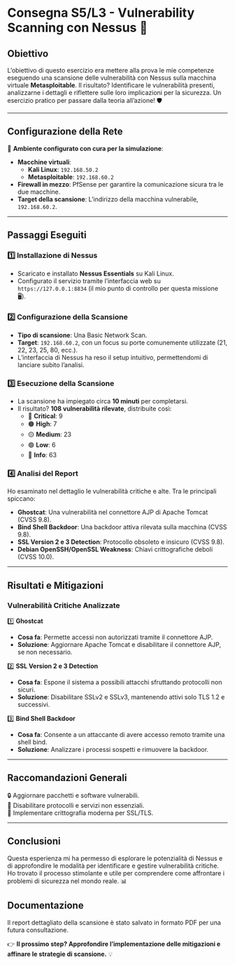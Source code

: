 # Consegna S5/L3 - Vulnerability Scanning con Nessus 🚀

## Obiettivo
L’obiettivo di questo esercizio era mettere alla prova le mie competenze eseguendo una scansione delle vulnerabilità con Nessus sulla macchina virtuale **Metasploitable**. Il risultato? Identificare le vulnerabilità presenti, analizzarne i dettagli e riflettere sulle loro implicazioni per la sicurezza. Un esercizio pratico per passare dalla teoria all’azione! 🛡️

---

## Configurazione della Rete
📍 **Ambiente configurato con cura per la simulazione**:  
- **Macchine virtuali**:
  - **Kali Linux**: `192.168.50.2`
  - **Metasploitable**: `192.168.60.2`  
- **Firewall in mezzo**: PfSense per garantire la comunicazione sicura tra le due macchine.  
- **Target della scansione**: L’indirizzo della macchina vulnerabile, `192.168.60.2`.

---

## Passaggi Eseguiti

### 1️⃣ Installazione di Nessus
- Scaricato e installato **Nessus Essentials** su Kali Linux.  
- Configurato il servizio tramite l’interfaccia web su `https://127.0.0.1:8834` (il mio punto di controllo per questa missione 🖥️).  

### 2️⃣ Configurazione della Scansione
- **Tipo di scansione**: Una Basic Network Scan.  
- **Target**: `192.168.60.2`, con un focus su porte comunemente utilizzate (21, 22, 23, 25, 80, ecc.).  
- L’interfaccia di Nessus ha reso il setup intuitivo, permettendomi di lanciare subito l’analisi.  

### 3️⃣ Esecuzione della Scansione
- La scansione ha impiegato circa **10 minuti** per completarsi.  
- Il risultato? **108 vulnerabilità rilevate**, distribuite così:  
  - 🔴 **Critical**: 9  
  - 🟠 **High**: 7  
  - 🟡 **Medium**: 23  
  - 🟢 **Low**: 6  
  - 📄 **Info**: 63  

### 4️⃣ Analisi del Report
Ho esaminato nel dettaglio le vulnerabilità critiche e alte. Tra le principali spiccano:  
- **Ghostcat**: Una vulnerabilità nel connettore AJP di Apache Tomcat (CVSS 9.8).  
- **Bind Shell Backdoor**: Una backdoor attiva rilevata sulla macchina (CVSS 9.8).  
- **SSL Version 2 e 3 Detection**: Protocollo obsoleto e insicuro (CVSS 9.8).  
- **Debian OpenSSH/OpenSSL Weakness**: Chiavi crittografiche deboli (CVSS 10.0).

---

## Risultati e Mitigazioni

### Vulnerabilità Critiche Analizzate  
1️⃣ **Ghostcat**  
- **Cosa fa**: Permette accessi non autorizzati tramite il connettore AJP.  
- **Soluzione**: Aggiornare Apache Tomcat e disabilitare il connettore AJP, se non necessario.  

2️⃣ **SSL Version 2 e 3 Detection**  
- **Cosa fa**: Espone il sistema a possibili attacchi sfruttando protocolli non sicuri.  
- **Soluzione**: Disabilitare SSLv2 e SSLv3, mantenendo attivi solo TLS 1.2 e successivi.  

3️⃣ **Bind Shell Backdoor**  
- **Cosa fa**: Consente a un attaccante di avere accesso remoto tramite una shell bind.  
- **Soluzione**: Analizzare i processi sospetti e rimuovere la backdoor.  

---

## Raccomandazioni Generali  
🔒 Aggiornare pacchetti e software vulnerabili.  
🛑 Disabilitare protocolli e servizi non essenziali.  
🔐 Implementare crittografia moderna per SSL/TLS.

---

## Conclusioni
Questa esperienza mi ha permesso di esplorare le potenzialità di Nessus e di approfondire le modalità per identificare e gestire vulnerabilità critiche. Ho trovato il processo stimolante e utile per comprendere come affrontare i problemi di sicurezza nel mondo reale. 📊

## Documentazione
Il report dettagliato della scansione è stato salvato in formato PDF per una futura consultazione.  

👉 **Il prossimo step? Approfondire l’implementazione delle mitigazioni e affinare le strategie di scansione.** 💡
